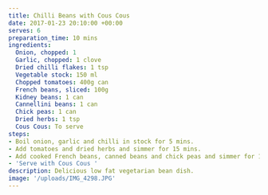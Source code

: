 ```yaml
---
title: Chilli Beans with Cous Cous
date: 2017-01-23 20:10:00 +00:00
serves: 6
preparation_time: 10 mins
ingredients:
  Onion, chopped: 1
  Garlic, chopped: 1 clove
  Dried chilli flakes: 1 tsp
  Vegetable stock: 150 ml
  Chopped tomatoes: 400g can
  French beans, sliced: 100g
  Kidney beans: 1 can
  Cannellini beans: 1 can
  Chick peas: 1 can
  Dried herbs: 1 tsp
  Cous Cous: To serve
steps:
- Boil onion, garlic and chilli in stock for 5 mins.
- Add tomatoes and dried herbs and simmer for 15 mins.
- Add cooked French beans, canned beans and chick peas and simmer for 10 mins.
- 'Serve with Cous Cous '
description: Delicious low fat vegetarian bean dish.
image: '/uploads/IMG_4298.JPG'
---
```

